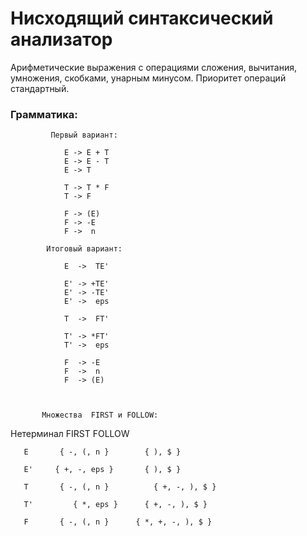 # Нисходящий синтаксический анализатор
Арифметические выражения с операциями сложения, вычитания,
умножения, скобками, унарным минусом. Приоритет операций стандартный.

### Грамматика:

             Первый вариант:
    
                E -> E + T
                E -> E - T
                E -> T
    
                T -> T * F
                T -> F
    
                F -> (E)
                F -> -E
                F ->  n
    
            Итоговый вариант:
    
                E  ->  TE'
    
                E' -> +TE'
                E' -> -TE'
                E' ->  eps
    
                T  ->  FT'
    
                T' -> *FT'
                T' ->  eps
    
                F  -> -E
                F  ->  n
                F  -> (E)



           Множества  FIRST и FOLLOW:


   Нетерминал         FIRST                FOLLOW         

       E       { -, (, n }        { ), $ }
     
       E'     { +, -, eps }       { ), $ }
    
       T       { -, (, n }          { +, -, ), $ }
    
       T'         { *, eps }      { +, -, ), $ }
    
       F       { -, (, n }      { *, +, -, ), $ }


